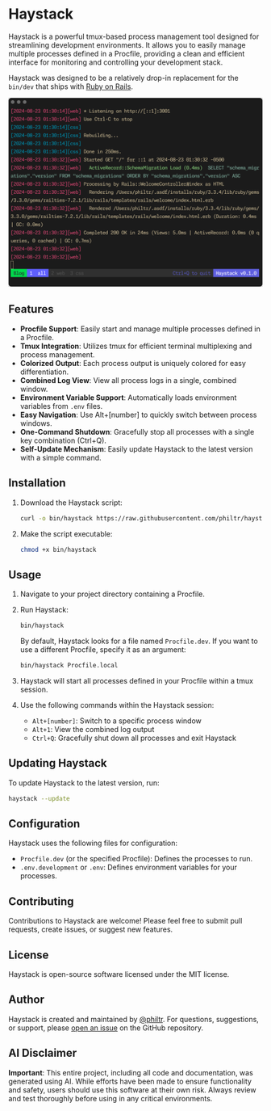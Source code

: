 # Haystack

Haystack is a powerful tmux-based process management tool designed for
streamlining development environments. It allows you to easily manage multiple
processes defined in a Procfile, providing a clean and efficient interface for
monitoring and controlling your development stack.

Haystack was designed to be a relatively drop-in replacement for the `bin/dev`
that ships with [Ruby on Rails][rails].

[rails]: https://rubyonrails.org/

![Haystack Screenshot](./doc/haystack-screenshot.png)

## Features

- **Procfile Support**: Easily start and manage multiple processes defined in a
  Procfile.
- **Tmux Integration**: Utilizes tmux for efficient terminal multiplexing and
  process management.
- **Colorized Output**: Each process output is uniquely colored for easy
  differentiation.
- **Combined Log View**: View all process logs in a single, combined window.
- **Environment Variable Support**: Automatically loads environment variables
  from `.env` files.
- **Easy Navigation**: Use Alt+[number] to quickly switch between process
  windows.
- **One-Command Shutdown**: Gracefully stop all processes with a single key
  combination (Ctrl+Q).
- **Self-Update Mechanism**: Easily update Haystack to the latest version with a
  simple command.

## Installation

1. Download the Haystack script:

   ```sh
   curl -o bin/haystack https://raw.githubusercontent.com/philtr/haystack/main/haystack
   ```

1. Make the script executable:

   ```sh
   chmod +x bin/haystack
   ```

## Usage

1. Navigate to your project directory containing a Procfile.

1. Run Haystack:

   ```sh
   bin/haystack
   ```

   By default, Haystack looks for a file named `Procfile.dev`. If you want to
   use a different Procfile, specify it as an argument:

   ```sh
   bin/haystack Procfile.local
   ```

1. Haystack will start all processes defined in your Procfile within a tmux session.

1. Use the following commands within the Haystack session:
   - `Alt+[number]`: Switch to a specific process window
   - `Alt+1`: View the combined log output
   - `Ctrl+Q`: Gracefully shut down all processes and exit Haystack

## Updating Haystack

To update Haystack to the latest version, run:

```sh
haystack --update
```

## Configuration

Haystack uses the following files for configuration:

- `Procfile.dev` (or the specified Procfile): Defines the processes to run.
- `.env.development` or `.env`: Defines environment variables for your processes.

## Contributing

Contributions to Haystack are welcome! Please feel free to submit pull requests,
create issues, or suggest new features.

## License

Haystack is open-source software licensed under the MIT license.

## Author

Haystack is created and maintained by [@philtr](https://github.com/philtr). For questions,
suggestions, or support, please [open an
issue](https://github.com/philtr/haystack/issues) on the GitHub repository.

## AI Disclaimer

**Important**: This entire project, including all code and documentation, was
generated using AI. While efforts have been made to ensure functionality and
safety, users should use this software at their own risk. Always review and test
thoroughly before using in any critical environments.
